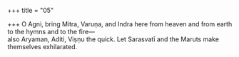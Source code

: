 +++
title = "05"

+++
O Agni, bring Mitra, Varuṇa, and Indra here from heaven and from  earth to the hymns and to the fire—  
also Aryaman, Aditi, Viṣṇu the quick. Let Sarasvatī and the Maruts  make themselves exhilarated.  